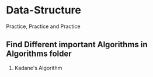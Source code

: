 # Data-Structure
Practice,  Practice and Practice

## Find Different important Algorithms in Algorithms folder
1. Kadane's Algorithm
